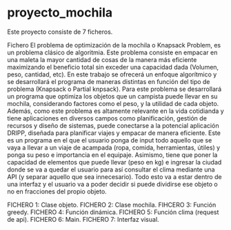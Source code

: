 # proyecto_mochila
Este proyecto consiste de 7 ficheros.

Fichero El problema de optimización de la mochila o Knapsack Problem, es un problema clásico de algoritmia. 
Este problema consiste en empacar en una maleta la mayor cantidad de cosas de la manera más eficiente maximizando el beneficio total sin exceder una capacidad dada (Volumen, peso, cantidad, etc). 
En este trabajo se ofrecerá un enfoque algorítmico y se desarrollará el programa de maneras distintas en función del tipo de problema (Knapsack o Partial knpsack). 
Para este problema se desarrollará un programa que optimiza los objetos que un campista puede llevar en su mochila, considerando factores como el peso, y la utilidad de cada objeto.
Además, como este problema es altamente relevante en la vida cotidianda y tiene aplicaciones en diversos campos como planificación, gestión de recursos y diseño de sistemas, puede conectarse a la potencial aplicación DRIPP,
diseñada para planificar viajes y empacar de manera eficiente.
Este es un programa en el que el usuario ponga de input todo aquello que se vaya a llevar a un viaje de acampada (ropa, comida, herramientas, útiles) y ponga su peso e importancia en el equipaje.
Asimismo, tiene que poner la capacidad de elementos que puede llevar (peso en kg) e ingresar la ciudad donde se va a quedar el usuario para así consultar el clima mediante una API (y separar aquello que sea innecesario).
Todo esto va a estar dentro de una interfaz y el usuario va a poder decidir si puede dividirse ese objeto o no en fracciones del propio objeto.


FICHERO 1: Clase objeto.
FICHERO 2: Clase mochila.
FIHCERO 3: Función greedy.
FICHERO 4: Función dinámica.
FICHERO 5: Función clima (request de api).
FICHERO 6: Main.
FICHERO 7: Interfaz visual.


